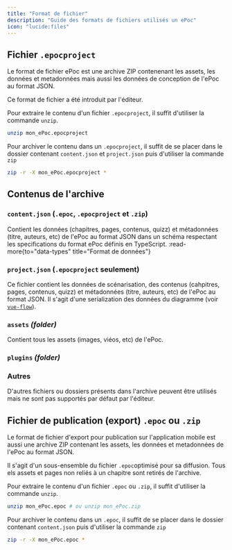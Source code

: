```yaml
---
title: "Format de fichier"
description: "Guide des formats de fichiers utilisés un ePoc"
icon: "lucide:files"
---
```


## Fichier `.epocproject`

Le format de fichier ePoc est une archive ZIP contenenant les assets, les données et
metadonnées mais aussi les données de conception de l'ePoc au format JSON.

Ce format de fichier a été introduit par l'éditeur.

Pour extraire le contenu d'un fichier `.epocproject`, il suffit d'utiliser la commande `unzip`.

```bash
unzip mon_ePoc.epocproject
```

Pour archiver le contenu dans un `.epocproject`, il suffit de se placer dans le dossier contenant
`content.json` et `project.json` puis d'utiliser la commande `zip`

```bash
zip -r -X mon_ePoc.epocproject *
```
## Contenus de l'archive

### `content.json` (`.epoc`, `.epocproject` et `.zip`)

Contient les données (chapitres, pages, contenus, quizz) et métadonnées (titre, auteurs, etc)
de l'ePoc au format JSON dans un schéma respectant les specifications du format ePoc définis
en TypeScript.
:read-more{to="data-types" title="Format de données"}

### `project.json` (`.epocproject` seulement)

Ce fichier contient les données de scénarisation, des contenus (cahpitres, pages, contenus, quizz) et
métadonnées (titre, auteurs, etc) de l'ePoc au format JSON. Il s'agit d'une serialization des données
du diagramme (voir [`vue-flow`](https://vueflow.dev/)).

### `assets` *(folder)*

Contient tous les assets (images, viéos, etc) de l'ePoc.

### `plugins` *(folder)*

### Autres

D'autres fichiers ou dossiers présents dans l'archive peuvent être utilisés mais ne sont pas
supportés par défaut par l'éditeur.

## Fichier de publication (export) `.epoc` ou `.zip`

Le format de fichier d'export pour publication sur l'application mobile est aussi une
archive ZIP contenant les assets, les données et metadonnées de l'ePoc au format JSON.

Il s'agit d'un sous-ensemble du fichier `.epoc`optimisé pour sa diffusion. Tous els assets
et pages non reliés à un chapitre sont retirés de l'archive.

Pour extraire le contenu d'un fichier `.epoc` ou `.zip`, il suffit d'utiliser la commande `unzip`.

```bash
unzip mon_ePoc.epoc # ou unzip mon_ePoc.zip
```

Pour archiver le contenu dans un `.epoc`, il suffit de se placer dans le dossier contenant
`content.json` puis d'utiliser la commande `zip`

```bash
zip -r -X mon_ePoc.epoc *
```
